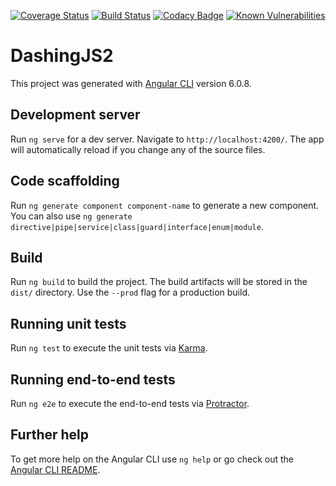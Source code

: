 
[![Coverage Status](https://coveralls.io/repos/github/wafyharb/dashingJS2/badge.svg?branch=master)](https://coveralls.io/github/wafyharb/dashingJS2?branch=master)
[![Build Status](https://travis-ci.org/wafyharb/dashingJS2.svg?branch=master)](https://travis-ci.org/wafyharb/dashingJS2)
[![Codacy Badge](https://api.codacy.com/project/badge/Grade/a4708b693ed3481ab896ed047b5a0f7d)](https://www.codacy.com/app/wafyharb/dashingJS2?utm_source=github.com&amp;utm_medium=referral&amp;utm_content=wafyharb/dashingJS2&amp;utm_campaign=Badge_Grade)
[![Known Vulnerabilities](https://snyk.io/test/github/wafyharb/dashingJS2/badge.svg?targetFile=package.json)](https://snyk.io/test/github/wafyharb/dashingJS2?targetFile=package.json)
# DashingJS2

This project was generated with [Angular CLI](https://github.com/angular/angular-cli) version 6.0.8.

## Development server

Run `ng serve` for a dev server. Navigate to `http://localhost:4200/`. The app will automatically reload if you change any of the source files.

## Code scaffolding

Run `ng generate component component-name` to generate a new component. You can also use `ng generate directive|pipe|service|class|guard|interface|enum|module`.

## Build

Run `ng build` to build the project. The build artifacts will be stored in the `dist/` directory. Use the `--prod` flag for a production build.

## Running unit tests

Run `ng test` to execute the unit tests via [Karma](https://karma-runner.github.io).

## Running end-to-end tests

Run `ng e2e` to execute the end-to-end tests via [Protractor](http://www.protractortest.org/).

## Further help

To get more help on the Angular CLI use `ng help` or go check out the [Angular CLI README](https://github.com/angular/angular-cli/blob/master/README.md).
